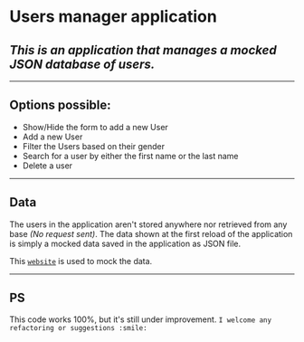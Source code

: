 # **Users manager application**
## _This is an application that manages a mocked JSON database of users._

---

## Options possible: 

- Show/Hide the form to add a new User
- Add a new User
- Filter the Users based on their gender
- Search for a user by either the first name or the last name 
- Delete a user 

---
## Data
The users in the application aren't stored anywhere nor retrieved from any base _(No request sent)_. The data shown at the first reload of the application is simply a mocked data saved in the application as JSON file. 

This [`website`](https://www.mockaroo.com/) is used to mock the data. 

--- 
## PS
This code works 100%, but it's still under improvement. `I welcome any refactoring or suggestions :smile:` 
